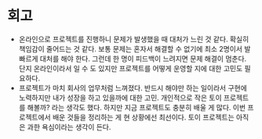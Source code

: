 # 회고 
- 온라인으로 프로젝트를 진행하니 문제가 발생했을 때 대처가 느린 것 같다. 확실히 책임감이 줄어드는 것 같다. 보통 문제는 혼자서 해결할 수 없기에 최소 2명이서 발 빠르게 대처를 해야 한다. 그런데 한 명이 피드백이 느려지면 문제 해결이 멈춘다. 단지 온라인이라서 일 수 도 있지만 프로젝트를 어떻게 운영할 지에 대한 고민도 필요하다. 
- 프로젝트가 마치 회사의 업무처럼 느껴졌다. 반드시 해야만 하는 일이라서 구현에 노력하지만 내가 성장을 하고 있을까에 대한 고민. 개인적으로 작은 토이 프로젝트를 해볼까? 라는 생각도 했다. 하지만 지금 프로젝트도 충분히 배울 게 많다. 이번 프로젝트에서 배운 것들을 정리하는 게 현 상황에선 최선이다. 토이 프로젝트는 아직은 과한 욕심이라는 생각이 든다. 
